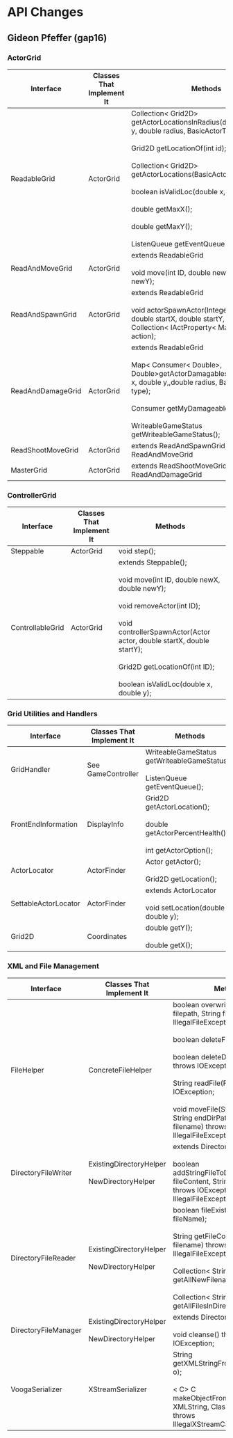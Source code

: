# API Changes

## Gideon Pfeffer (gap16)

### ActorGrid 

| Interface         | Classes That Implement It | Methods                                                                                                                                                                                                                                                                                                       |
|-------------------|---------------------------|---------------------------------------------------------------------------------------------------------------------------------------------------------------------------------------------------------------------------------------------------------------------------------------------------------------|
| ReadableGrid      | ActorGrid                 | Collection< Grid2D> getActorLocationsInRadius(double x, double y, double radius, BasicActorType type);  <br><br> Grid2D getLocationOf(int id); <br><br> Collection< Grid2D> getActorLocations(BasicActorType type); <br><br> boolean isValidLoc(double x, double y); <br><br> double getMaxX(); <br><br> double getMaxY(); <br><br> ListenQueue getEventQueue(); |
| ReadAndMoveGrid   | ActorGrid                 | extends ReadableGrid <br><br> void move(int ID, double newX, double newY);                                                                                                                                                                                                                                            |
| ReadAndSpawnGrid  | ActorGrid                 | extends ReadableGrid <br><br> void actorSpawnActor(Integer actorType, double startX, double startY, Consumer< Collection< IActProperty< MasterGrid>>> action);                                                                                                                                                                                               |
| ReadAndDamageGrid | ActorGrid                 | extends ReadableGrid <br><br> Map< Consumer< Double>, Double>getActorDamagablesInRadius(double x, double y,,double radius, BasicActorType type); <br><br> Consumer getMyDamageable(int actorID); <br><br> WriteableGameStatus getWriteableGameStatus();                                                                                                    |
| ReadShootMoveGrid | ActorGrid                 | extends ReadAndSpawnGrid, ReadAndMoveGrid                                                                                                                                                                                                                                               |
| MasterGrid        | ActorGrid                 | extends ReadShootMoveGrid, ReadAndDamageGrid                                                                                                                                                                                                                                            |

### ControllerGrid

| Interface        | Classes That Implement It | Methods                                                                                                                                                                                                                                 |
|------------------|---------------------------|-----------------------------------------------------------------------------------------------------------------------------------------------------------------------------------------------------------------------------------------|
| Steppable        | ActorGrid                 | void step();                                                                                                                                                                                                                            |
| ControllableGrid | ActorGrid                 | extends Steppable(); <br><br> void move(int ID, double newX, double newY); <br><br> void removeActor(int ID); <br><br> void controllerSpawnActor(Actor actor, double startX, double startY); <br><br> Grid2D getLocationOf(int ID); <br><br> boolean isValidLoc(double x, double y); |

### Grid Utilities and Handlers

| Interface            | Classes That Implement It | Methods                                                                          |
|----------------------|---------------------------|----------------------------------------------------------------------------------|
| GridHandler          | See GameController        | WriteableGameStatus getWriteableGameStatus(); <br><br> ListenQueue getEventQueue();    |
| FrontEndInformation  | DisplayInfo               | Grid2D getActorLocation(); <br><br> double getActorPercentHealth(); <br><br> int getActorOption(); |
| ActorLocator         | ActorFinder               | Actor getActor(); <br><br> Grid2D getLocation();                                          |
| SettableActorLocator | ActorFinder               | extends ActorLocator <br><br> void setLocation(double x, double y);                       |
| Grid2D               | Coordinates               | double getY(); <br><br> double getX();                                                    |

### XML and File Management

| Interface            | Classes That Implement It | Methods                                                                          |
|----------------------|---------------------------|----------------------------------------------------------------------------------|
| FileHelper |  ConcreteFileHelper | boolean overwriteStringFile(String filepath, String fileContent) throws IllegalFileException, IOException; <br><br> boolean deleteFile(File file); <br><br> boolean deleteDir(File directory) throws IOException; <br><br> String readFile(File file) throws IOException; <br><br> void moveFile(String startDirPath, String endDirPath, String filename) throws IllegalFileException, IOException;|
| DirectoryFileWriter | ExistingDirectoryHelper <br><br> NewDirectoryHelper | extends DirectoryFileReader <br><br> boolean addStringFileToDirectory(String fileContent, String filename) throws IOException, IllegalFileException; |
| DirectoryFileReader | ExistingDirectoryHelper <br><br> NewDirectoryHelper | boolean fileExists(String fileName); <br><br> String getFileContent(String filename) throws IOException, IllegalFileException; <br><br> Collection< String> getAllNewFilenames(); <br><br> Collection< String> getAllFilesInDirectory();|
| DirectoryFileManager | ExistingDirectoryHelper <br><br> NewDirectoryHelper | extends DirectoryFileWriter <br><br> void cleanse() throws IOException; |
| VoogaSerializer | XStreamSerializer | String getXMLStringFromObject(Object o); <br><br> < C> C makeObjectFromXMLString(String XMLString, Class< C> clazz) throws IllegalXStreamCastException;|
